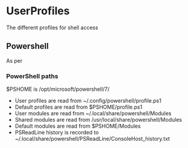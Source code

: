 # UserProfiles

The different profiles for shell access

## Powershell

As per 

### PowerShell paths


$PSHOME is /opt/microsoft/powershell/7/

* User profiles are read from ~/.config/powershell/profile.ps1
* Default profiles are read from $PSHOME/profile.ps1
* User modules are read from ~/.local/share/powershell/Modules
* Shared modules are read from /usr/local/share/powershell/Modules
* Default modules are read from $PSHOME/Modules
* PSReadLine history is recorded to ~/.local/share/powershell/PSReadLine/ConsoleHost_history.txt
